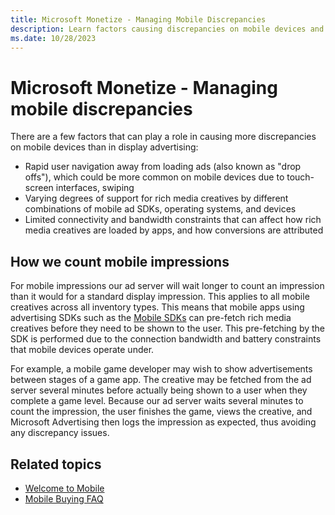 ```yaml
---
title: Microsoft Monetize - Managing Mobile Discrepancies
description: Learn factors causing discrepancies on mobile devices and how to count mobile impressions in this page. 
ms.date: 10/28/2023
---
```



# Microsoft Monetize - Managing mobile discrepancies

There are a few factors that can play a role in causing more discrepancies on mobile devices than in display advertising:

- Rapid user navigation away from loading ads (also known as "drop offs"), which could be more common on mobile devices due to touch-screen interfaces, swiping
- Varying degrees of support for rich media creatives by different combinations of mobile ad SDKs, operating systems, and devices
- Limited connectivity and bandwidth constraints that can affect how rich media creatives are loaded by apps, and how conversions are attributed

## How we count mobile impressions

For mobile impressions our ad server will wait longer to count an impression than it would for a standard display impression. This applies to all mobile creatives across all inventory types. This means that mobile apps using advertising SDKs such as the [Mobile SDKs](../mobile-sdk/xandr-mobile-sdks.md) can pre-fetch rich media creatives before they need to be shown to the user. This pre-fetching by the SDK is performed due to the connection bandwidth and battery constraints that mobile devices operate under.

For example, a mobile game developer may wish to show advertisements between stages of a game app. The creative may be fetched from the ad server several minutes before actually being shown to a user when they complete a game level. Because our ad server waits several minutes to count the impression, the user finishes the game, views the creative, and Microsoft Advertising then logs the impression as expected, thus avoiding any discrepancy issues.

## Related topics

- [Welcome to Mobile](welcome-to-mobile.md)
- [Mobile Buying FAQ](mobile-buying-faq.md)